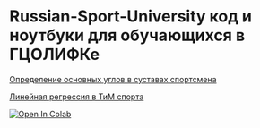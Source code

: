# Russian-Sport-University код и ноутбуки для обучающихся в ГЦОЛИФКе

[Определение основных углов в суставах спортсмена](https://github.com/vn322/Russian-Sport-University/blob/main/ACADEM_pose.py)

[Линейная регрессия в ТиМ спорта](https://github.com/vn322/Russian-Sport-University/blob/main/Line_reg_SPE.ipynb)

[![Open In Colab](https://colab.research.google.com/assets/colab-badge.svg)](https://github.com/vn322/Russian-Sport-University/blob/main/Line_reg_SPE.ipynb)
